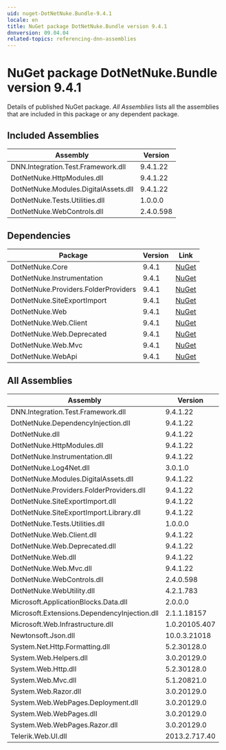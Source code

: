 ```yaml
---
uid: nuget-DotNetNuke.Bundle-9.4.1
locale: en
title: NuGet package DotNetNuke.Bundle version 9.4.1
dnnversion: 09.04.04
related-topics: referencing-dnn-assemblies
---
```


# NuGet package DotNetNuke.Bundle version 9.4.1
Details of published NuGet package.
*All Assemblies* lists all the assemblies that are included in this package or any dependent package.

## Included Assemblies

|Assembly|Version|
|---|---|
|DNN.Integration.Test.Framework.dll|9.4.1.22|
|DotNetNuke.HttpModules.dll|9.4.1.22|
|DotNetNuke.Modules.DigitalAssets.dll|9.4.1.22|
|DotNetNuke.Tests.Utilities.dll|1.0.0.0|
|DotNetNuke.WebControls.dll|2.4.0.598|

## Dependencies

|Package|Version|Link|
|---|---|---|
|DotNetNuke.Core|9.4.1|[NuGet](https://www.nuget.org/packages/DotNetNuke.Core/9.4.1)|
|DotNetNuke.Instrumentation|9.4.1|[NuGet](https://www.nuget.org/packages/DotNetNuke.Instrumentation/9.4.1)|
|DotNetNuke.Providers.FolderProviders|9.4.1|[NuGet](https://www.nuget.org/packages/DotNetNuke.Providers.FolderProviders/9.4.1)|
|DotNetNuke.SiteExportImport|9.4.1|[NuGet](https://www.nuget.org/packages/DotNetNuke.SiteExportImport/9.4.1)|
|DotNetNuke.Web|9.4.1|[NuGet](https://www.nuget.org/packages/DotNetNuke.Web/9.4.1)|
|DotNetNuke.Web.Client|9.4.1|[NuGet](https://www.nuget.org/packages/DotNetNuke.Web.Client/9.4.1)|
|DotNetNuke.Web.Deprecated|9.4.1|[NuGet](https://www.nuget.org/packages/DotNetNuke.Web.Deprecated/9.4.1)|
|DotNetNuke.Web.Mvc|9.4.1|[NuGet](https://www.nuget.org/packages/DotNetNuke.Web.Mvc/9.4.1)|
|DotNetNuke.WebApi|9.4.1|[NuGet](https://www.nuget.org/packages/DotNetNuke.WebApi/9.4.1)|

## All Assemblies

|Assembly|Version|
|---|---|
|DNN.Integration.Test.Framework.dll|9.4.1.22|
|DotNetNuke.DependencyInjection.dll|9.4.1.22|
|DotNetNuke.dll|9.4.1.22|
|DotNetNuke.HttpModules.dll|9.4.1.22|
|DotNetNuke.Instrumentation.dll|9.4.1.22|
|DotNetNuke.Log4Net.dll|3.0.1.0|
|DotNetNuke.Modules.DigitalAssets.dll|9.4.1.22|
|DotNetNuke.Providers.FolderProviders.dll|9.4.1.22|
|DotNetNuke.SiteExportImport.dll|9.4.1.22|
|DotNetNuke.SiteExportImport.Library.dll|9.4.1.22|
|DotNetNuke.Tests.Utilities.dll|1.0.0.0|
|DotNetNuke.Web.Client.dll|9.4.1.22|
|DotNetNuke.Web.Deprecated.dll|9.4.1.22|
|DotNetNuke.Web.dll|9.4.1.22|
|DotNetNuke.Web.Mvc.dll|9.4.1.22|
|DotNetNuke.WebControls.dll|2.4.0.598|
|DotNetNuke.WebUtility.dll|4.2.1.783|
|Microsoft.ApplicationBlocks.Data.dll|2.0.0.0|
|Microsoft.Extensions.DependencyInjection.dll|2.1.1.18157|
|Microsoft.Web.Infrastructure.dll|1.0.20105.407|
|Newtonsoft.Json.dll|10.0.3.21018|
|System.Net.Http.Formatting.dll|5.2.30128.0|
|System.Web.Helpers.dll|3.0.20129.0|
|System.Web.Http.dll|5.2.30128.0|
|System.Web.Mvc.dll|5.1.20821.0|
|System.Web.Razor.dll|3.0.20129.0|
|System.Web.WebPages.Deployment.dll|3.0.20129.0|
|System.Web.WebPages.dll|3.0.20129.0|
|System.Web.WebPages.Razor.dll|3.0.20129.0|
|Telerik.Web.UI.dll|2013.2.717.40|

